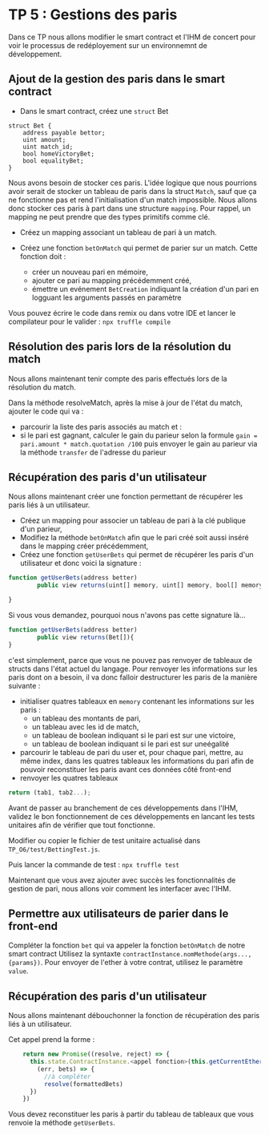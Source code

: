 # TP 5 : Gestions des paris
Dans ce TP nous allons modifier le smart contract et l'IHM de concert pour voir le processus de redéployement sur un environnemnt de développement. 

## Ajout de la gestion des paris dans le smart contract
- Dans le smart contract, créez une `struct` Bet
```
struct Bet {
    address payable bettor;
    uint amount;
    uint match_id;
    bool homeVictoryBet;
    bool equalityBet;
}
```

Nous avons besoin de stocker ces paris.
L'idée logique que nous pourrions avoir serait de stocker un tableau de paris dans la struct `Match`, sauf que ça ne fonctionne pas et rend l'initialisation d'un match impossible.
Nous allons donc stocker ces paris à part dans une structure `mapping`.
Pour rappel, un mapping ne peut prendre que des types primitifs comme clé.

- Créez un mapping associant un tableau de pari à un match.

- Créez une fonction `betOnMatch` qui permet de parier sur un match. Cette fonction doit :
  - créer un nouveau pari en mémoire,
  - ajouter ce pari au mapping précédemment créé,
  - émettre un evénement `BetCreation` indiquant la création d'un pari en logguant les arguments passés en paramètre

Vous pouvez écrire le code dans remix ou dans votre IDE et lancer le compilateur pour le valider :
`npx truffle compile`

## Résolution des paris lors de la résolution du match

Nous allons maintenant tenir compte des paris effectués lors de la résolution du match.

Dans la méthode resolveMatch, après la mise à jour de l'état du match, ajouter le code qui va : 
   - parcourir la liste des paris associés au match et :
   - si le pari est gagnant, calculer le gain du parieur selon la formule `gain = pari.amount * match.quotation /100` puis envoyer le gain au parieur via la méthode `transfer` de l'adresse du parieur


## Récupération des paris d'un utilisateur
Nous allons maintenant créer une fonction permettant de  récupérer les paris liés à un utilisateur.

- Créez un mapping pour associer un tableau de pari à la clé publique d'un parieur,
- Modifiez la méthode `betOnMatch` afin que le pari créé soit aussi inséré dans le mapping créer précédemment,
- Créez une fonction `getUserBets` qui permet de récupérer les paris d'un utilisateur et donc voici la signature : 
```Javascript
function getUserBets(address better) 
        public view returns(uint[] memory, uint[] memory, bool[] memory, bool[] memory){

}
```  
Si vous vous demandez, pourquoi nous n'avons pas cette signature là... 
```Javascript
function getUserBets(address better) 
        public view returns(Bet[]){
}
``` 

c'est simplement, parce que vous ne pouvez pas renvoyer de tableaux de structs dans l'état actuel du langage.
Pour renvoyer les informations sur les paris dont on a besoin, il va donc falloir destructurer les paris de la manière suivante :
- initialiser quatres tableaux en `memory` contenant les informations sur les paris :
  - un tableau des montants de pari, 
  - un tableau avec les id de match, 
  - un tableau de boolean indiquant si le pari est sur une victoire,
  - un tableau de boolean indiquant si le pari est sur uneégalité
- parcourir le tableau de pari du user et, pour chaque pari, mettre, au même index, dans les quatres tableaux les informations du pari afin de pouvoir reconstituer les paris avant ces données côté front-end
- renvoyer les quatres tableaux
```Javascript
return (tab1, tab2...);
``` 

Avant de passer au branchement de ces développements dans l'IHM, validez le bon fonctionnement de ces développements en lancant les tests unitaires afin de vérifier que tout fonctionne.

Modifier ou copier le fichier de test unitaire  actualisé dans `TP_O6/test/BettingTest.js`.

Puis lancer la commande de test : 
`npx truffle test`

Maintenant que vous avez ajouter avec succès les fonctionnalités de gestion de pari, nous allons voir comment les interfacer avec l'IHM.

## Permettre aux utilisateurs de parier dans le front-end
Compléter la fonction `bet` qui va appeler la fonction `betOnMatch` de notre smart contract
Utilisez la syntaxte `contractInstance.nomMethode(args...,{params})`.
Pour envoyer de l'ether à votre contrat, utilisez le paramètre `value`.


## Récupération des paris d'un utilisateur
Nous allons maintenant débouchonner la fonction de récupération des paris liés à un utilisateur.

Cet appel prend la forme : 
```Javascript
    return new Promise((resolve, reject) => {
      this.state.ContractInstance.<appel fonction>(this.getCurrentEthereumAccountPubKey(), 
        (err, bets) => {
          //à compléter
          resolve(formattedBets)
      })
    })
```
Vous devez reconstituer les paris à partir du tableau de tableaux que vous renvoie la méthode `getUserBets`.